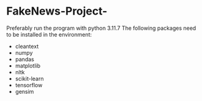 # FakeNews-Project-

Preferably run the program with python 3.11.7
The following packages need to be installed in the environment:
- cleantext
- numpy
- pandas
- matplotlib
- nltk
- scikit-learn
- tensorflow
- gensim

